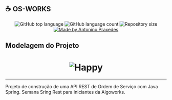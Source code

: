 ## :coffee: OS-WORKS

<p align="center">
  <img alt="GitHub top language" src="https://img.shields.io/github/languages/top/apfjunior/os-works">
  <img alt="GitHub language count" src="https://img.shields.io/github/languages/count/apfjunior/os-works">
  <img alt="Repository size" src="https://img.shields.io/github/repo-size/apfjunior/os-works">
  <a href="https://github.com/apfjunior">
    <img alt="Made by Antonino Praxedes" src="https://img.shields.io/badge/created%20by-Antonino%20Praxedes-blue">
  </a>
</p>

## Modelagem do Projeto

<h1 align="center">
    <img alt="Happy" title="Happy" src="https://i.ibb.co/KVB20Ds/OS.png" />
</h1>

---

Projeto de construção de uma API REST de Ordem de Serviço com Java Spring. Semana Sring Rest para iniciantes da Algoworks.
